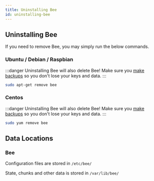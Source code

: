 ```yaml
---
title: Uninstalling Bee
id: uninstalling-bee
---
```


## Uninstalling Bee

If you need to remove Bee, you may simply run the below commands.

### Ubuntu / Debian / Raspbian

:::danger
Uninstalling Bee will also delete Bee! Make sure you [make backups](/docs/working-with-bee/backups) so you don't lose your keys and data.
:::

```bash
sudo apt-get remove bee
```

### Centos

:::danger
Uninstalling Bee will also delete Bee! Make sure you [make backups](/docs/working-with-bee/backups) so you don't lose your keys and data.
:::

```bash
sudo yum remove bee
```


## Data Locations

### Bee

Configuration files are stored in `/etc/bee/`

State, chunks and other data is stored in `/var/lib/bee/`
